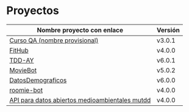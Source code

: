# Proyectos

| Nombre proyecto con enlace                                                         | Versión |
|------------------------------------------------------------------------------------|---------|
| [Curso QA (nombre provisional)](https://github.com/testing-kakapos/curso-QA)       | v3.0.1  |
| [FitHub](https://github.com/fitplusplus/fithub)                                    | v4.0.0  |
| [TDD-AY](https://github.com/TDD-AY/TDD-Project)                                    | v6.0.1  |
| [MovieBot](https://github.com/tdd-IgnasiYManu/MovieBot)                            | v5.0.2  |
| [DatosDemograficos](https://github.com/tdd-organization-afp/DatosDemograficos)     | v6.0.0  |
| [roomie-bot](https://github.com/dipzza/roomie-bot)                                 | v4.0.0  |
| [API para datos abiertos medioambientales mutdd](https://github.com/muetsii/mutdd) | v4.0.0  |
